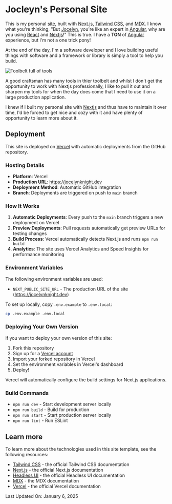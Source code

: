 # Jocleyn's Personal Site

This is my personal [site](https://jocelynknight.dev), built with [Next.js](https://nextjs.org), [Tailwind CSS](https://tailwindcss.com), and [MDX](https://mdxjs.com).
I know what you're thinking, "But [Jocelyn](https://jocelynknight.dev), you're like an expert in [Angular](https://angular.dev), why are you
using [React](https://react.dev) and [Nextjs](https://nextjs.org)!"
This is true. I have a **TON** of [Angular](https://angular.dev) experience, but I'm not a one trick pony!

At the end of the day, I'm a software developer and I love building useful things with software and a framework or library
is simply a tool to help you build.

![Toolbelt full of tools](https://m.media-amazon.com/images/I/611oxfcdJmL.__AC_SX300_SY300_QL70_FMwebp_.jpg)

A good craftsman has many tools in thier toolbelt and whilst I don't
get the opportunity to work with Nextjs professionally, I like to pull it out and sharpen my tools
for when the day does come that I need to use it on a large production application.

I knew if I built my personal site with [Nextjs](https://nextjs.org) and thus have to maintain it over time,
I'd be forced to get nice and cozy with it and have plenty of opportunity to learn more about it.

## Deployment

This site is deployed on [Vercel](https://vercel.com) with automatic deployments from the GitHub repository.

### Hosting Details

- **Platform**: Vercel
- **Production URL**: https://jocelynknight.dev
- **Deployment Method**: Automatic GitHub integration
- **Branch**: Deployments are triggered on push to `main` branch

### How It Works

1. **Automatic Deployments**: Every push to the `main` branch triggers a new deployment on Vercel
2. **Preview Deployments**: Pull requests automatically get preview URLs for testing changes
3. **Build Process**: Vercel automatically detects Next.js and runs `npm run build`
4. **Analytics**: The site uses Vercel Analytics and Speed Insights for performance monitoring

### Environment Variables

The following environment variables are used:

- `NEXT_PUBLIC_SITE_URL` - The production URL of the site (https://jocelynknight.dev)

To set up locally, copy `.env.example` to `.env.local`:

```bash
cp .env.example .env.local
```

### Deploying Your Own Version

If you want to deploy your own version of this site:

1. Fork this repository
2. Sign up for a [Vercel account](https://vercel.com/signup)
3. Import your forked repository in Vercel
4. Set the environment variables in Vercel's dashboard
5. Deploy!

Vercel will automatically configure the build settings for Next.js applications.

### Build Commands

- `npm run dev` - Start development server locally
- `npm run build` - Build for production
- `npm run start` - Start production server locally
- `npm run lint` - Run ESLint

## Learn more

To learn more about the technologies used in this site template, see the following resources:

- [Tailwind CSS](https://tailwindcss.com/docs) - the official Tailwind CSS documentation
- [Next.js](https://nextjs.org/docs) - the official Next.js documentation
- [Headless UI](https://headlessui.dev) - the official Headless UI documentation
- [MDX](https://mdxjs.com) - the MDX documentation
- [Vercel](https://vercel.com/docs) - the official Vercel documentation

Last Updated On: January 6, 2025
